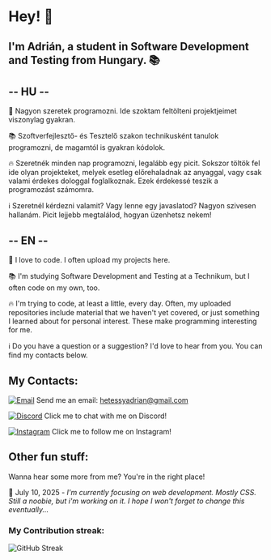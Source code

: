 # Hey! 👋
## I'm Adrián, a student in Software Development and Testing from Hungary. 📚

## -- HU -- ##
💭 Nagyon szeretek programozni. Ide szoktam feltölteni projektjeimet viszonylag gyakran.

📚 Szoftverfejlesztő- és Tesztelő szakon technikusként tanulok programozni, de magamtól is gyakran kódolok.

🔥 Szeretnék minden nap programozni, legalább egy picit. Sokszor töltök fel ide olyan projekteket, melyek esetleg előrehaladnak az anyaggal, vagy csak valami érdekes dologgal foglalkoznak. Ezek érdekessé teszik a programozást számomra.

ℹ️ Szeretnél kérdezni valamit? Vagy lenne egy javaslatod? Nagyon szivesen hallanám. Picit lejjebb megtalálod, hogyan üzenhetsz nekem!

## -- EN -- ##

💭 I love to code. I often upload my projects here.

📚 I'm studying Software Development and Testing at a Technikum, but I often code on my own, too.

🔥 I'm trying to code, at least a little, every day. Often, my uploaded repositories include material that we haven't yet covered, or just something I learned about for personal interest. These make programming interesting for me.

ℹ️ Do you have a question or a suggestion? I'd love to hear from you. You can find my contacts below.

## My Contacts:

[![Email](https://img.shields.io/badge/Email-D14836?style=for-the-badge&logo=gmail&logoColor=white)](mailto:your.email@example.com) Send me an email: hetessyadrian@gmail.com

[![Discord](https://img.shields.io/badge/Discord-5865F2?style=for-the-badge&logo=discord&logoColor=white)](https://discord.com/users/vq_ghz) Click me to chat with me on Discord!

[![Instagram](https://img.shields.io/badge/Instagram-E4405F?style=for-the-badge&logo=instagram&logoColor=white)](https://instagram.com/htsy.adr) Click me to follow me on Instagram!

## Other fun stuff:
Wanna hear some more from me? You're in the right place!

📅 July 10, 2025 - *I'm currently focusing on web development. Mostly CSS. Still a noobie, but i'm working on it. I hope I won't forget to change this eventually...*

### My Contribution streak:
![GitHub Streak](https://streak-stats.demolab.com/?user=adrianhelllo)

<!--
**adrianhelllo/adrianhelllo** is a ✨ _special_ ✨ repository because its `README.md` (this file) appears on your GitHub profile.

Here are some ideas to get you started:

- 🔭 I’m currently working on ...
- 🌱 I’m currently learning ...
- 👯 I’m looking to collaborate on ...
- 🤔 I’m looking for help with ...
- 💬 Ask me about ...
- 📫 How to reach me: ...
- 😄 Pronouns: ...
- ⚡ Fun fact: ...
-->

